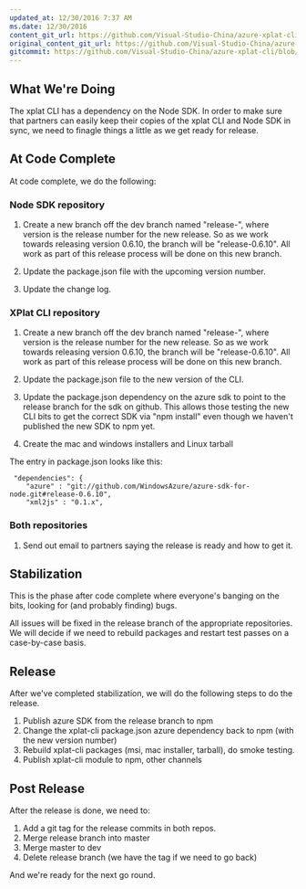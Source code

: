 ```yaml
---
updated_at: 12/30/2016 7:37 AM
ms.date: 12/30/2016
content_git_url: https://github.com/Visual-Studio-China/azure-xplat-cli/blob/dev/Documentaion/ReleaseProcess.md
original_content_git_url: https://github.com/Visual-Studio-China/azure-xplat-cli/blob/dev/Documentaion/ReleaseProcess.md
gitcommit: https://github.com/Visual-Studio-China/azure-xplat-cli/blob/aa1cfaf527dc977de03028c8758404a4889fc5da/Documentaion/ReleaseProcess.md
---
```

## What We're Doing
The xplat CLI has a dependency on the Node SDK. In order to make sure that partners can easily keep their copies of the xplat CLI and Node SDK in sync, we need to finagle things a little as we get ready for release.

## At Code Complete

At code complete, we do the following:

### Node SDK repository
1. Create a new branch off the dev branch named "release-<version>", where version is the release number for the new release. So as we work towards releasing version 0.6.10, the branch will be "release-0.6.10". All work as part of this release process will be done on this new branch.

2. Update the package.json file with the upcoming version number.

3. Update the change log.

### XPlat CLI repository

1. Create a new branch off the dev branch named "release-<version>", where version is the release number for the new release. So as we work towards releasing version 0.6.10, the branch will be "release-0.6.10". All work as part of this release process will be done on this new branch.

2. Update the package.json file to the new version of the CLI.

3. Update the package.json dependency on the azure sdk to point to the release branch for the sdk on github. This allows those testing the new CLI bits to get the correct SDK via "npm install" even though we haven't published the new SDK to npm yet.

4. Create the mac and windows installers and Linux tarball

The entry in package.json looks like this:

```
 "dependencies": {
    "azure" : "git://github.com/WindowsAzure/azure-sdk-for-node.git#release-0.6.10",
    "xml2js" : "0.1.x",
```

### Both repositories

1. Send out email to partners saying the release is ready and how to get it.

## Stabilization

This is the phase after code complete where everyone's banging on the bits, looking for (and probably finding) bugs.

All issues will be fixed in the release branch of the appropriate repositories. We will decide if we need to rebuild packages and restart test passes on a case-by-case basis.

## Release

After we've completed stabilization, we will do the following steps to do the release.

1. Publish azure SDK from the release branch to npm
2. Change the xplat-cli package.json azure dependency back to npm (with the new version number)
3. Rebuild xplat-cli packages (msi, mac installer, tarball), do smoke testing.
4. Publish xplat-cli module to npm, other channels

## Post Release

After the release is done, we need to:

1. Add a git tag for the release commits in both repos.
2. Merge release branch into master
3. Merge master to dev
4. Delete release branch (we have the tag if we need to go back)

And we're ready for the next go round.
